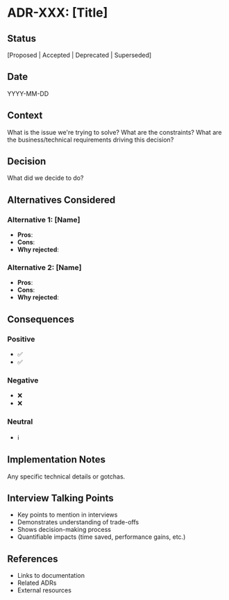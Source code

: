 # ADR-XXX: [Title]

## Status

[Proposed | Accepted | Deprecated | Superseded]

## Date

YYYY-MM-DD

## Context

What is the issue we're trying to solve? What are the constraints?
What are the business/technical requirements driving this decision?

## Decision

What did we decide to do?

## Alternatives Considered

### Alternative 1: [Name]

- **Pros**:
- **Cons**:
- **Why rejected**:

### Alternative 2: [Name]

- **Pros**:
- **Cons**:
- **Why rejected**:

## Consequences

### Positive

- ✅
- ✅

### Negative

- ❌
- ❌

### Neutral

- ℹ️

## Implementation Notes

Any specific technical details or gotchas.

## Interview Talking Points

- Key points to mention in interviews
- Demonstrates understanding of trade-offs
- Shows decision-making process
- Quantifiable impacts (time saved, performance gains, etc.)

## References

- Links to documentation
- Related ADRs
- External resources
